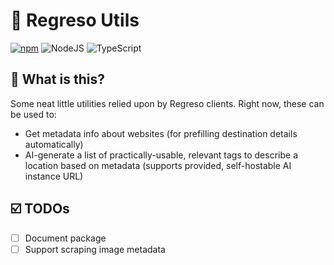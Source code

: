 # 🔧 Regreso Utils

[![npm](https://img.shields.io/badge/npm-CB3837?logo=npm&logoColor=fff)](https://www.npmjs.com/package/@regreso/utils)
![NodeJS](https://img.shields.io/badge/Node.js-6DA55F?logo=node.js&logoColor=white)
![TypeScript](https://img.shields.io/badge/TypeScript-3178C6?logo=typescript&logoColor=fff)

## 🤔 What is this?

Some neat little utilities relied upon by Regreso clients. Right now, these can be used to:

- Get metadata info about websites (for prefilling destination details automatically)
- AI-generate a list of practically-usable, relevant tags to describe a location based on metadata (supports provided, self-hostable AI instance URL)

## ☑️ TODOs

- [ ] Document package
- [ ] Support scraping image metadata
